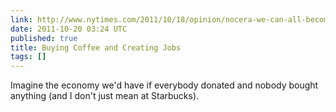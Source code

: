```yaml
---
link: http://www.nytimes.com/2011/10/18/opinion/nocera-we-can-all-become-job-creators.html
date: 2011-10-20 03:24 UTC
published: true
title: Buying Coffee and Creating Jobs
tags: []
---
```


Imagine the economy we'd have if everybody donated and nobody bought anything (and I don't just mean at Starbucks).
